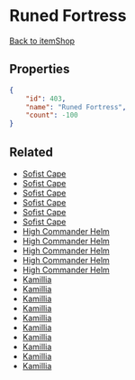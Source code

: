 # Runed Fortress

<no description available>

[Back to itemShop](../item-shops.md)

## Properties

```json
{
    "id": 403,
    "name": "Runed Fortress",
    "count": -100
}
```

## Related

- [Sofist Cape](../items/11910-sofist-cape.md)
- [Sofist Cape](../items/11911-sofist-cape.md)
- [Sofist Cape](../items/11912-sofist-cape.md)
- [Sofist Cape](../items/11913-sofist-cape.md)
- [Sofist Cape](../items/11914-sofist-cape.md)
- [Sofist Cape](../items/11915-sofist-cape.md)
- [High Commander Helm](../items/11916-high-commander-helm.md)
- [High Commander Helm](../items/11917-high-commander-helm.md)
- [High Commander Helm](../items/11918-high-commander-helm.md)
- [High Commander Helm](../items/11919-high-commander-helm.md)
- [High Commander Helm](../items/11920-high-commander-helm.md)
- [Kamillia](../items/11921-kamillia.md)
- [Kamillia](../items/11922-kamillia.md)
- [Kamillia](../items/11923-kamillia.md)
- [Kamillia](../items/11924-kamillia.md)
- [Kamillia](../items/11925-kamillia.md)
- [Kamillia](../items/11926-kamillia.md)
- [Kamillia](../items/11927-kamillia.md)
- [Kamillia](../items/11928-kamillia.md)
- [Kamillia](../items/11929-kamillia.md)
- [Kamillia](../items/11930-kamillia.md)

